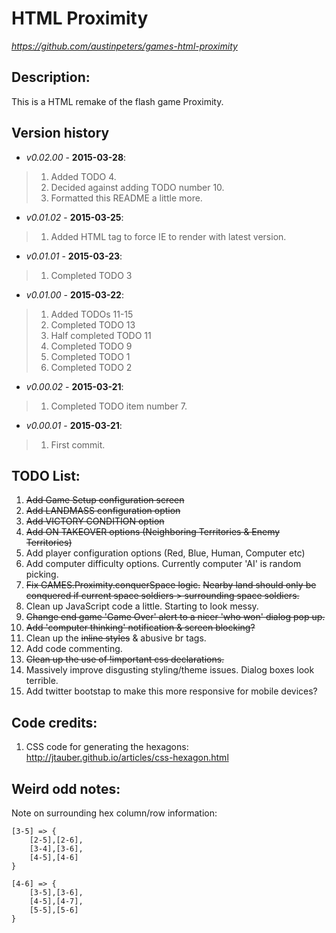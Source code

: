 HTML Proximity
==============
*https://github.com/austinpeters/games-html-proximity*

## Description:
This is a HTML remake of the flash game Proximity.

## Version history
* _v0.02.00_ - **2015-03-28**:
>1. Added TODO 4.
>2. Decided against adding TODO number 10.
>3. Formatted this README a little more.

* _v0.01.02_ - **2015-03-25**:
>1. Added HTML tag to force IE to render with latest version.

* _v0.01.01_ - **2015-03-23**: 
>1. Completed TODO 3

* _v0.01.00_ - **2015-03-22**: 
>1. Added TODOs 11-15
>2. Completed TODO 13
>3. Half completed TODO 11
>4. Completed TODO 9
>5. Completed TODO 1
>6. Completed TODO 2

* _v0.00.02_ - **2015-03-21**: 
>1. Completed TODO item number 7.

* _v0.00.01_ - **2015-03-21**:
>1. First commit.



## TODO List:
1. ~~Add Game Setup configuration screen~~
2. ~~Add LANDMASS configuration option~~
3. ~~Add VICTORY CONDITION option~~
4. ~~Add ON TAKEOVER options (Neighboring Territories & Enemy Territories)~~
5. Add player configuration options (Red, Blue, Human, Computer etc)
6. Add computer difficulty options. Currently computer 'AI' is random picking.
7. ~~Fix GAMES.Proximity.conquerSpace logic.~~
 ~~Nearby land should only be conquered if current space soldiers > surrounding space soldiers.~~
8. Clean up JavaScript code a little. Starting to look messy.
9. ~~Change end game 'Game Over' alert to a nicer 'who won' dialog pop up.~~
10. ~~Add 'computer thinking' notification & screen blocking?~~
11. Clean up the ~~inline styles~~ & abusive br tags.
12. Add code commenting.
13. ~~Clean up the use of !important css declarations.~~
14. Massively improve disgusting styling/theme issues. Dialog boxes look terrible.
15. Add twitter bootstap to make this more responsive for mobile devices?

## Code credits:
1. CSS code for generating the hexagons: http://jtauber.github.io/articles/css-hexagon.html

## Weird odd notes:
Note on surrounding hex column/row information:
```
[3-5] => {
	[2-5],[2-6],
	[3-4],[3-6],
	[4-5],[4-6]
}

[4-6] => {
	[3-5],[3-6],
	[4-5],[4-7],
	[5-5],[5-6]	
}
```
